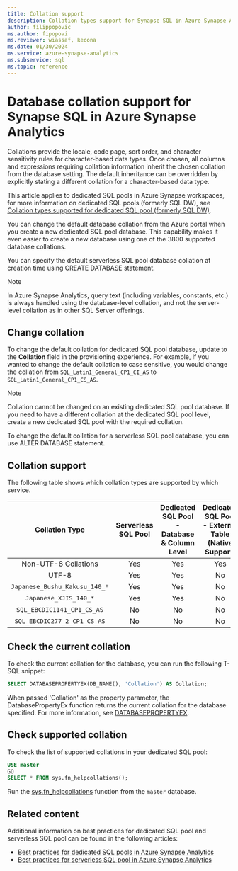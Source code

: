 ```yaml
---
title: Collation support
description: Collation types support for Synapse SQL in Azure Synapse Analytics.
author: filippopovic
ms.author: fipopovi
ms.reviewer: wiassaf, kecona
ms.date: 01/30/2024
ms.service: azure-synapse-analytics
ms.subservice: sql
ms.topic: reference
---
```


# Database collation support for Synapse SQL in Azure Synapse Analytics

Collations provide the locale, code page, sort order, and character sensitivity rules for character-based data types. Once chosen, all columns and expressions requiring collation information inherit the chosen collation from the database setting. The default inheritance can be overridden by explicitly stating a different collation for a character-based data type.

This article applies to dedicated SQL pools in Azure Synapse workspaces, for more information on dedicated SQL pools (formerly SQL DW), see [Collation types supported for dedicated SQL pool (formerly SQL DW)](../sql-data-warehouse/sql-data-warehouse-reference-collation-types.md).

You can change the default database collation from the Azure portal when you create a new dedicated SQL pool database. This capability makes it even easier to create a new database using one of the 3800 supported database collations.

You can specify the default serverless SQL pool database collation at creation time using CREATE DATABASE statement.

> [!NOTE]
> In Azure Synapse Analytics, query text (including variables, constants, etc.) is always handled using the database-level collation, and not the server-level collation as in other SQL Server offerings.

## Change collation

To change the default collation for dedicated SQL pool database, update to the **Collation** field in the provisioning experience. For example, if you wanted to change the default collation to case sensitive, you would change the collation from `SQL_Latin1_General_CP1_CI_AS` to `SQL_Latin1_General_CP1_CS_AS`. 

> [!NOTE]
> Collation cannot be changed on an existing dedicated SQL pool database. If you need to have a different collation at the dedicated SQL pool level, create a new dedicated SQL pool with the required collation.

To change the default collation for a serverless SQL pool database, you can use ALTER DATABASE statement.

## Collation support

The following table shows which collation types are supported by which service.  

| Collation Type                            | Serverless SQL Pool | Dedicated SQL Pool - Database & Column Level | Dedicated SQL Pool - External Table (Native Support) | Dedicated SQL Pool - External Table (Hadoop/Polybase) |
|:-----------------------------------------:|:-------------------:|:-----------------------:|:------------------:|:------------------:|
| Non-UTF-8 Collations                      | Yes                 | Yes                     | Yes                | Yes                |
| UTF-8                                     | Yes                 | Yes                     | No                 | No                 |
| `Japanese_Bushu_Kakusu_140_*`               | Yes                 | Yes                     | No                 | No                 |
| `Japanese_XJIS_140_*`                       | Yes                 | Yes                     | No                 | No                 |
| `SQL_EBCDIC1141_CP1_CS_AS`                  | No                  | No                      | No                 | No                 |
| `SQL_EBCDIC277_2_CP1_CS_AS`                 | No                  | No                      | No                 | No                 |


## Check the current collation

To check the current collation for the database, you can run the following T-SQL snippet:

```sql
SELECT DATABASEPROPERTYEX(DB_NAME(), 'Collation') AS Collation;
```

When passed 'Collation' as the property parameter, the DatabasePropertyEx function returns the current collation for the database specified. For more information, see [DATABASEPROPERTYEX](/sql/t-sql/functions/databasepropertyex-transact-sql?toc=/azure/synapse-analytics/sql-data-warehouse/toc.json&bc=/azure/synapse-analytics/sql-data-warehouse/breadcrumb/toc.json&view=azure-sqldw-latest&preserve-view=true).

## Check supported collation

To check the list of supported collations in your dedicated SQL pool:

```sql
USE master
GO
SELECT * FROM sys.fn_helpcollations();
```

Run the [sys.fn_helpcollations](/sql/relational-databases/system-functions/sys-fn-helpcollations-transact-sql?view=azure-sqldw-latest&preserve-view=true) function from the `master` database.

## Related content

Additional information on best practices for dedicated SQL pool and serverless SQL pool can be found in the following articles:

- [Best practices for dedicated SQL pools in Azure Synapse Analytics](best-practices-dedicated-sql-pool.md)
- [Best practices for serverless SQL pool in Azure Synapse Analytics](best-practices-serverless-sql-pool.md)
